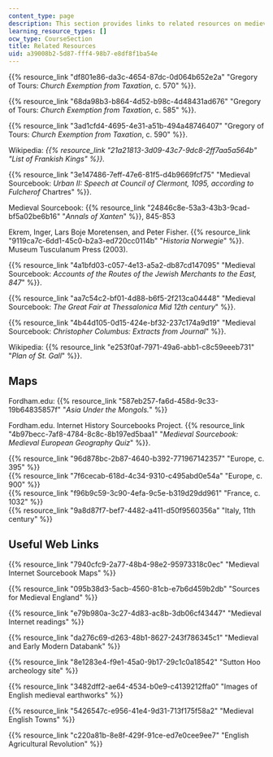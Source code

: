 ```yaml
---
content_type: page
description: This section provides links to related resources on medieval history.
learning_resource_types: []
ocw_type: CourseSection
title: Related Resources
uid: a39008b2-5d87-fff4-98b7-e8df8f1ba54e
---
```


{{% resource_link "df801e86-da3c-4654-87dc-0d064b652e2a" "Gregory of Tours: _Church Exemption from Taxation_, c. 570" %}}.

{{% resource_link "68da98b3-b864-4d52-b98c-4d48431ad676" "Gregory of Tours: _Church Exemption from Taxation_, c. 585" %}}.

{{% resource_link "3ad1cfd4-4695-4e31-a51b-494a48746407" "Gregory of Tours: _Church Exemption from Taxation_, c. 590" %}}.

Wikipedia: _{{% resource_link "21a21813-3d09-43c7-9dc8-2ff7aa5a564b" "List of Frankish Kings" %}}._

{{% resource_link "3e147486-7eff-47e6-81f5-d4b9669fcf75" "Medieval Sourcebook: _Urban II: Speech at Council of Clermont, 1095, according to Fulcherof_ Chartres" %}}.

Medieval Sourcebook: {{% resource_link "24846c8e-53a3-43b3-9cad-bf5a02be6b16" "_Annals of Xanten_" %}}, 845-853

Ekrem, Inger, Lars Boje Moretensen, and Peter Fisher. {{% resource_link "9119ca7c-6dd1-45c0-b2a3-ed720cc0114b" "_Historia Norwegie_" %}}. Museum Tusculanum Press (2003).

{{% resource_link "4a1bfd03-c057-4e13-a5a2-db87cd147095" "Medieval Sourcebook: _Accounts of the Routes of the Jewish Merchants to the East, 847_" %}}.

{{% resource_link "aa7c54c2-bf01-4d88-b6f5-2f213ca04448" "Medieval Sourcebook: _The Great Fair at Thessalonica Mid 12th century_" %}}.

{{% resource_link "4b44d105-0d15-424e-bf32-237c174a9d19" "Medieval Sourcebook: _Christopher Columbus: Extracts from Journal_" %}}.

Wikipedia: {{% resource_link "e253f0af-7971-49a6-abb1-c8c59eeeb731" "_Plan of St. Gall_" %}}.

Maps
----

Fordham.edu: {{% resource_link "587eb257-fa6d-458d-9c33-19b64835857f" "_Asia Under the Mongols._" %}}

Fordham.edu. Internet History Sourcebooks Project. {{% resource_link "4b97becc-7af8-4784-8c8c-8b197ed5baa1" "_Medieval Sourcebook: Medieval European Geography Quiz_" %}}.

{{% resource_link "96d878bc-2b87-4640-b392-771967142357" "Europe, c. 395" %}}  
{{% resource_link "7f6cecab-618d-4c34-9310-c495abd0e54a" "Europe, c. 900" %}}  
{{% resource_link "f96b9c59-3c90-4efa-9c5e-b319d29dd961" "France, c. 1032" %}}  
{{% resource_link "9a8d87f7-bef7-4482-a411-d50f9560356a" "Italy, 11th century" %}}

Useful Web Links
----------------

{{% resource_link "7940cfc9-2a77-48b4-98e2-95973318c0ec" "Medieval Internet Sourcebook Maps" %}}

{{% resource_link "095b38d3-5acb-4560-81cb-e7b6d459b2db" "Sources for Medieval England" %}}

{{% resource_link "e79b980a-3c27-4d83-ac8b-3db06cf43447" "Medieval Internet readings" %}}

{{% resource_link "da276c69-d263-48b1-8627-243f786345c1" "Medieval and Early Modern Databank" %}}

{{% resource_link "8e1283e4-f9e1-45a0-9b17-29c1c0a18542" "Sutton Hoo archeology site" %}}

{{% resource_link "3482dff2-ae64-4534-b0e9-c4139212ffa0" "Images of English medieval earthworks" %}}

{{% resource_link "5426547c-e956-41e4-9d31-713f175f58a2" "Medieval English Towns" %}}

{{% resource_link "c220a81b-8e8f-429f-91ce-ed7e0cee9ee7" "English Agricultural Revolution" %}}